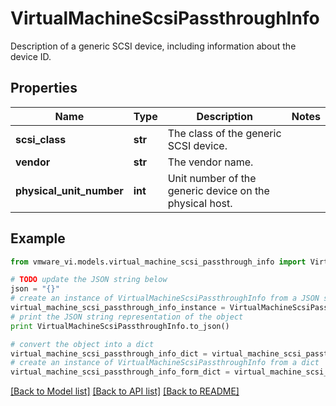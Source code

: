 # VirtualMachineScsiPassthroughInfo

Description of a generic SCSI device, including information about the device ID. 

## Properties
Name | Type | Description | Notes
------------ | ------------- | ------------- | -------------
**scsi_class** | **str** | The class of the generic SCSI device.  | 
**vendor** | **str** | The vendor name.  | 
**physical_unit_number** | **int** | Unit number of the generic device on the physical host.  | 

## Example

```python
from vmware_vi.models.virtual_machine_scsi_passthrough_info import VirtualMachineScsiPassthroughInfo

# TODO update the JSON string below
json = "{}"
# create an instance of VirtualMachineScsiPassthroughInfo from a JSON string
virtual_machine_scsi_passthrough_info_instance = VirtualMachineScsiPassthroughInfo.from_json(json)
# print the JSON string representation of the object
print VirtualMachineScsiPassthroughInfo.to_json()

# convert the object into a dict
virtual_machine_scsi_passthrough_info_dict = virtual_machine_scsi_passthrough_info_instance.to_dict()
# create an instance of VirtualMachineScsiPassthroughInfo from a dict
virtual_machine_scsi_passthrough_info_form_dict = virtual_machine_scsi_passthrough_info.from_dict(virtual_machine_scsi_passthrough_info_dict)
```
[[Back to Model list]](../README.md#documentation-for-models) [[Back to API list]](../README.md#documentation-for-api-endpoints) [[Back to README]](../README.md)


